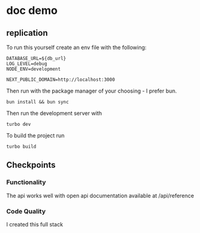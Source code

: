 # doc demo

## replication

To run this yourself create an env file with the following:

```
DATABASE_URL=${db_url}
LOG_LEVEL=debug
NODE_ENV=development

NEXT_PUBLIC_DOMAIN=http://localhost:3000
```

Then run with the package manager of your choosing - I prefer bun.

```
bun install && bun sync
```

Then run the development server with

```
turbo dev
```

To build the project run

```
turbo build
```

## Checkpoints

### Functionality

The api works well with open api documentation available at /api/reference

### Code Quality

I created this full stack

###
